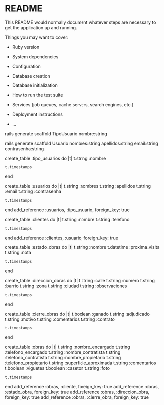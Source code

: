 # README

This README would normally document whatever steps are necessary to get the
application up and running.

Things you may want to cover:

* Ruby version

* System dependencies

* Configuration

* Database creation

* Database initialization

* How to run the test suite

* Services (job queues, cache servers, search engines, etc.)

* Deployment instructions

* ...



rails generate scaffold TipoUsuario nombre:string

rails generate scaffold Usuario nombres:string apellidos:string email:string contrasenha:string











create_table :tipo_usuarios do |t|
    t.string :nombre

    t.timestamps
end

create_table :usuarios do |t|
    t.string :nombres
    t.string :apellidos
    t.string :email
    t.string :contrasenha

    t.timestamps
end
add_reference :usuarios, :tipo_usuario, foreign_key: true

create_table :clientes do |t|
    t.string :nombre
    t.string :telefono

    t.timestamps
end
add_reference :clientes, :usuario, foreign_key: true

create_table :estado_obras do |t|
    t.string :nombre
    t.datetime :proxima_visita
    t.string :nota

    t.timestamps
end

create_table :direccion_obras do |t|
    t.string :calle
    t.string :numero
    t.string :barrio
    t.string :zona
    t.string :ciudad
    t.string :observaciones

    t.timestamps
end

create_table :cierre_obras do |t|
    t.boolean :ganado
    t.string :adjudicado
    t.string :motivo
    t.string :comentarios
    t.string :contrato

    t.timestamps
end

create_table :obras do |t|
    t.string :nombre_encargado
    t.string :telefono_encargado
    t.string :nombre_contratista
    t.string :telefono_contratista
    t.string :nombre_propietario
    t.string :telefono_propietario
    t.string :superficie_aproximada
    t.string :comentarios
    t.boolean :viguetes
    t.boolean :caseton
    t.string :foto

    t.timestamps
end
add_reference :obras, :cliente, foreign_key: true
add_reference :obras, :estado_obra, foreign_key: true
add_reference :obras, :direccion_obra, foreign_key: true
add_reference :obras, :cierre_obra, foreign_key: true
